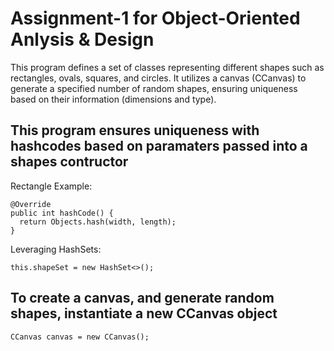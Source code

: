 # Assignment-1 for Object-Oriented Anlysis & Design
This program defines a set of classes representing different shapes such as rectangles, ovals, squares, and circles. It utilizes a canvas (CCanvas) to generate a specified number of random shapes, ensuring uniqueness based on their information (dimensions and type).

## This program ensures uniqueness with hashcodes based on paramaters passed into a shapes contructor

Rectangle Example:

```
@Override
public int hashCode() {
  return Objects.hash(width, length);
}
```

Leveraging HashSets:


```
this.shapeSet = new HashSet<>();
```

## To create a canvas, and generate random shapes, instantiate a new CCanvas object

```
CCanvas canvas = new CCanvas();
```
